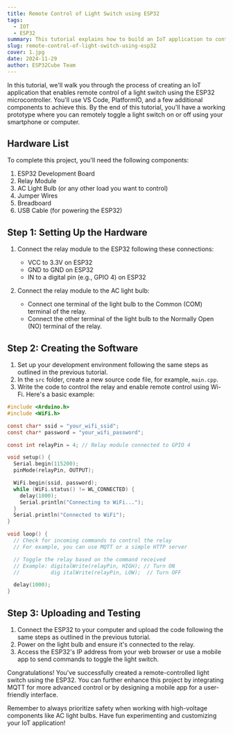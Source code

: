 ```yaml
---
title: Remote Control of Light Switch using ESP32
tags:
  - IOT
  - ESP32
summary: This tutorial explains how to build an IoT application to control a light switch remotely using the ESP32 microcontroller, Wi-Fi, and a relay module.
slug: remote-control-of-light-switch-using-esp32
cover: 1.jpg
date: 2024-11-29
author: ESP32Cube Team
---
```


In this tutorial, we'll walk you through the process of creating an IoT application that enables remote control of a light switch using the ESP32 microcontroller. You'll use VS Code, PlatformIO, and a few additional components to achieve this. By the end of this tutorial, you'll have a working prototype where you can remotely toggle a light switch on or off using your smartphone or computer.

## Hardware List

To complete this project, you'll need the following components:

1.  ESP32 Development Board
2.  Relay Module
3.  AC Light Bulb (or any other load you want to control)
4.  Jumper Wires
5.  Breadboard
6.  USB Cable (for powering the ESP32)

## Step 1: Setting Up the Hardware

1.  Connect the relay module to the ESP32 following these connections:
    
    -   VCC to 3.3V on ESP32
    -   GND to GND on ESP32
    -   IN to a digital pin (e.g., GPIO 4) on ESP32

2.  Connect the relay module to the AC light bulb:
    
    -   Connect one terminal of the light bulb to the Common (COM) terminal of the relay.
    -   Connect the other terminal of the light bulb to the Normally Open (NO) terminal of the relay.

## Step 2: Creating the Software

1.  Set up your development environment following the same steps as outlined in the previous tutorial.
2.  In the `src` folder, create a new source code file, for example, `main.cpp`.
3.  Write the code to control the relay and enable remote control using Wi-Fi. Here's a basic example:

```c
#include <Arduino.h>
#include <WiFi.h>

const char* ssid = "your_wifi_ssid";
const char* password = "your_wifi_password";

const int relayPin = 4; // Relay module connected to GPIO 4

void setup() {
  Serial.begin(115200);
  pinMode(relayPin, OUTPUT);

  WiFi.begin(ssid, password);
  while (WiFi.status() != WL_CONNECTED) {
    delay(1000);
    Serial.println("Connecting to WiFi...");
  }
  Serial.println("Connected to WiFi");
}

void loop() {
  // Check for incoming commands to control the relay
  // For example, you can use MQTT or a simple HTTP server

  // Toggle the relay based on the command received
  // Example: digitalWrite(relayPin, HIGH); // Turn ON
  //          dig italWrite(relayPin, LOW);  // Turn OFF

  delay(1000);
}
```

## Step 3: Uploading and Testing

1.  Connect the ESP32 to your computer and upload the code following the same steps as outlined in the previous tutorial.
2.  Power on the light bulb and ensure it's connected to the relay.
3.  Access the ESP32's IP address from your web browser or use a mobile app to send commands to toggle the light switch.

Congratulations! You've successfully created a remote-controlled light switch using the ESP32. You can further enhance this project by integrating MQTT for more advanced control or by designing a mobile app for a user-friendly interface.

Remember to always prioritize safety when working with high-voltage components like AC light bulbs. Have fun experimenting and customizing your IoT application!